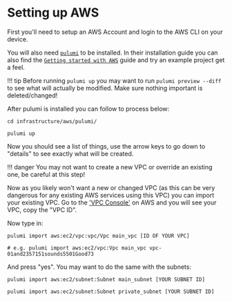 # Setting up AWS

First you'll need to setup an AWS Account and login to the AWS CLI on your device.

You will also need [`pulumi`](https://www.pulumi.com/docs/install/) to be installed. In their installation guide you can also
find the [`Getting started with AWS`](https://www.pulumi.com/docs/clouds/aws/get-started/begin/) guide and try an example
project get a feel.


!!! tip
	Before running `pulumi up` you may want to run `pulumi preview --diff` to see what will actually be modified. Make sure
	nothing important is deleted/changed!


After pulumi is installed you can follow to process below:

```shell
cd infrastructure/aws/pulumi/

pulumi up
```

Now you should see a list of things, use the arrow keys to go down to "details" to see exactly what will be created.

!!! danger
	You may not want to create a new VPC or override an existing one, be careful at this step!


Now as you likely won't want a new or changed VPC (as this can be very dangerous for any existing AWS services using this VPC)
you can import your existing VPC. Go to the ['VPC Console'](https://eu-west-2.console.aws.amazon.com/vpcconsole/home) on AWS
and you will see your VPC, copy the "VPC ID".

Now type in:

```shell
pulumi import aws:ec2/vpc:vpc/Vpc main_vpc [ID OF YOUR VPC]

# e.g. pulumi import aws:ec2/vpc:Vpc main_vpc vpc-01and2357151sounds5501Good73
```

And press "yes". You may want to do the same with the subnets:

```shell
pulumi import aws:ec2/subnet:Subnet main_subnet [YOUR SUBNET ID]

pulumi import aws:ec2/subnet:Subnet private_subnet [YOUR SUBNET ID]
```
